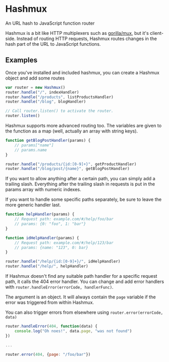 # Hashmux
An URL hash to JavaScript function router

Hashmux is a bit like HTTP multiplexers such as [gorilla/mux](https://github.com/gorilla/mux), but it's client-side.
Instead of routing HTTP requests, Hashmux routes changes in the hash part of the URL to JavaScript functions.

## Examples
Once you've installed and included hashmux, you can create a Hashmux object and add some routes
```javascript
var router = new Hashmux()
router.handle("/", indexHandler)
router.handle("/products", listProductsHandler)
router.handle("/blog", blogHandler)

// Call router.listen() to activate the router.
router.listen()
```

Hashmux supports more advanced routing too. The variables are given to the function as a map (well, actually an array with string keys).
```javascript
function getBlogPostHandler(params) {
	// params["name"]
	// params.name
}

router.handle("/products/{id:[0-9]+}", getProductHandler)
router.handle("/blog/post/{name}", getBlogPostHandler)
```

If you want to allow anything after a certain path, you can simply add a trailing slash. Everything after the trailing slash in requests is put in the params array with numeric indexes.

If you want to handle some specific paths separately, be sure to leave the more generic handler last.
```javascript
function helpHandler(params) {
	// Request path: example.com/#/help/foo/bar
	// params: {0: "foo", 1: "bar"}
}

function idHelpHandler(params) {
	// Request path: example.com/#/help/123/bar
	// params: {name: "123", 0: bar}
}

router.handle("/help/{id:[0-9]+}/", idHelpHandler)
router.handle("/help/", helpHandler)
```

If Hashmux doesn't find any suitable path handler for a specific request path, it calls the 404 error handler. You can change and add error handlers with `router.handleError(errorCode, handlerFunc)`.

The argument is an object. It will always contain the `page` variable if the error was triggered from within Hashmux.

You can also trigger errors from elsewhere using `router.error(errorCode, data)`
```javascript
router.handleError(404, function(data) {
	console.log("Oh noes!", data.page, "was not found")
})

...

router.error(404, {page: "/foo/bar"})
```
